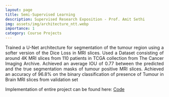 ```yaml
---
layout: page
title: Semi-Supervised Learning
description: Supervised Research Exposition - Prof. Amit Sethi
img: assets/img/architecture_ntt.webp
importance: 1
category: Course Projects
---
```


<p align="justify"> Trained a U-Net architecture for segmentation of the tumour region using a softer version of the Dice Loss in MRI slices.
Used a Dataset consisting of around 4K MRI slices from 110 patients in TCGA collection from The Cancer Imaging Archive. 
Achieved an average IOU of 0.77 between the predicted and the true segmentation masks of tumour positive MRI slices.
Achieved an accuracy of 96.8% on the binary classification of presence of Tumour in Brain MRI slices from validation set</p>

Implementation of entire project can be found here: <a href="https://github.com/Siddhant-Ray/Network-Traffic-Transformer"> Code </a>





